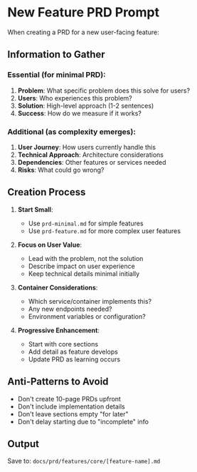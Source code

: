 # New Feature PRD Prompt

When creating a PRD for a new user-facing feature:

## Information to Gather

### Essential (for minimal PRD):
1. **Problem**: What specific problem does this solve for users?
2. **Users**: Who experiences this problem?
3. **Solution**: High-level approach (1-2 sentences)
4. **Success**: How do we measure if it works?

### Additional (as complexity emerges):
1. **User Journey**: How users currently handle this
2. **Technical Approach**: Architecture considerations
3. **Dependencies**: Other features or services needed
4. **Risks**: What could go wrong?

## Creation Process

1. **Start Small**:
   - Use `prd-minimal.md` for simple features
   - Use `prd-feature.md` for more complex user features

2. **Focus on User Value**:
   - Lead with the problem, not the solution
   - Describe impact on user experience
   - Keep technical details minimal initially

3. **Container Considerations**:
   - Which service/container implements this?
   - Any new endpoints needed?
   - Environment variables or configuration?

4. **Progressive Enhancement**:
   - Start with core sections
   - Add detail as feature develops
   - Update PRD as learning occurs

## Anti-Patterns to Avoid
- Don't create 10-page PRDs upfront
- Don't include implementation details
- Don't leave sections empty "for later"
- Don't delay starting due to "incomplete" info

## Output
Save to: `docs/prd/features/core/[feature-name].md`